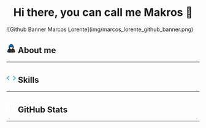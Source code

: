 <div align="center">
<h1 align="center">
    Hi there, you can call me Makros 👋
</h1>
</div>
![Github Banner Marcos Lorente](img/marcos_lorente_github_banner.png)

<h2 style="text-align:center"></h2>

## <picture><img src = "https://github.com/makrosloro/makrosloro/raw/main/img/about_me.gif" width = 25px></picture> About me

<hr>

## <picture><img src = "https://github.com/makrosloro/makrosloro/raw/main/img/skills.gif" width = 25px></picture> Skills

<hr>

## <picture><img src = "https://github.com/makrosloro/makrosloro/raw/main/img/github_stats.gif" width = 25px></picture> GitHub Stats

<hr>


<!-- 
**makrosloro/makrosloro** is a ✨ _special_ ✨ repository because its `README.md` (this file) appears on your GitHub profile.

Here are some ideas to get you started:

- 🔭 I’m currently working on ...
- 🌱 I’m currently learning ...
- 👯 I’m looking to collaborate on ...
- 🤔 I’m looking for help with ...
- 💬 Ask me about ...
- 📫 How to reach me: ...
- 😄 Pronouns: ...
- ⚡ Fun fact: ...
-->
